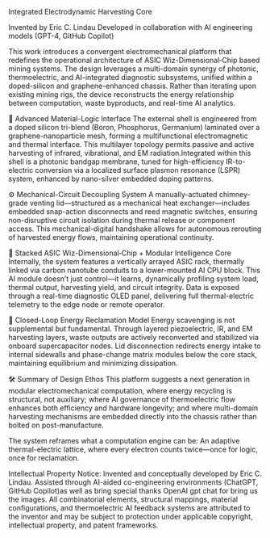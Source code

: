 Integrated Electrodynamic Harvesting Core

Invented by Eric C. Lindau
Developed in collaboration with AI engineering models (GPT-4, GitHub Copilot)

This work introduces a convergent electromechanical platform that redefines the operational architecture of ASIC Wiz-Dimensional‑Chip based mining systems. The design leverages a multi-domain synergy of photonic, thermoelectric, and AI-integrated diagnostic subsystems, unified within a doped-silicon and graphene-enhanced chassis.
Rather than iterating upon existing mining rigs, the device reconstructs the energy relationship between computation, waste byproducts, and real-time AI analytics.


🔬 Advanced Material-Logic Interface
The external shell is engineered from a doped silicon tri-blend (Boron, Phosphorus, Germanium) laminated over a graphene-nanoparticle mesh, forming a multifunctional electromagnetic and thermal interface. This multilayer topology permits passive and active harvesting of infrared, vibrational, and EM radiation.Integrated within this shell is a photonic bandgap membrane, tuned for high-efficiency IR-to-electric conversion via a localized surface plasmon resonance (LSPR) system, enhanced by nano-silver embedded doping patterns.


⚙️ Mechanical-Circuit Decoupling System
A manually-actuated chimney-grade venting lid—structured as a mechanical heat exchanger—includes embedded snap-action disconnects and reed magnetic switches, ensuring non-disruptive circuit isolation during thermal release or component access. This mechanical-digital handshake allows for autonomous rerouting of harvested energy flows, maintaining operational continuity.


🧩 Stacked ASIC Wiz-Dimensional‑Chip + Modular Intelligence Core
Internally, the system features a vertically arrayed ASIC rack, thermally linked via carbon nanotube conduits to a lower-mounted AI CPU block. This AI module doesn’t just control—it learns, dynamically profiling system load, thermal output, harvesting yield, and circuit integrity. Data is exposed through a real-time diagnostic OLED panel, delivering full thermal-electric telemetry to the edge node or remote operator.


🔁 Closed-Loop Energy Reclamation Model
Energy scavenging is not supplemental but fundamental. Through layered piezoelectric, IR, and EM harvesting layers, waste outputs are actively reconverted and stabilized via onboard supercapacitor nodes. Lid disconnection redirects energy intake to internal sidewalls and phase-change matrix modules below the core stack, maintaining equilibrium and minimizing dissipation.


🛠️ Summary of Design Ethos
This platform suggests a next generation in modular electromechanical computation, where energy recycling is structural, not auxiliary; where AI governance of thermoelectric flow enhances both efficiency and hardware longevity; and where multi-domain harvesting mechanisms are embedded directly into the chassis rather than bolted on post-manufacture.

The system reframes what a computation engine can be:
An adaptive thermal-electric lattice, where every electron counts twice—once for logic, once for reclamation.

Intellectual Property Notice:
Invented and conceptually developed by Eric C. Lindau. Assisted through AI-aided co-engineering environments (ChatGPT, GitHub Copilot)as well as bring special thanks OpenAI gpt chat for bring us the images. All combinatorial elements, structural mappings, material configurations, and thermoelectric AI feedback systems are attributed to the inventor and may be subject to protection under applicable copyright, intellectual property, and patent frameworks.
